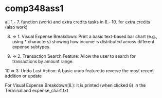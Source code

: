 # comp348ass1

all 1.- 7. function (work)
and extra credits tasks in 8.- 10. for extra credits (also work)

8. => 1. Visual Expense Breakdown: Print a basic text-based bar chart (e.g., using * characters) 
showing how income is distributed across different expense subtypes. 

9. => 2. Transaction Search Feature: Allow the user to search for transactions by amount range. 

10.=> 3. Undo Last Action: A basic undo feature to reverse the most recent addition or update

For Visual Expense Breakdown(8.): it is printed (when clicked 8) in the Terminal and expense_chart.txt